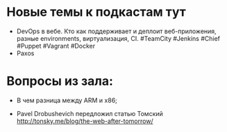 # Новые темы к подкастам тут

+ DevOps в вебе. Кто как поддерживает и деплоит веб-приложения, разные environments, виртуализация, CI.  #TeamCity #Jenkins #Chief #Puppet #Vagrant #Docker
+ Paxos


# Вопросы из зала:

+ В чем разница между ARM и x86;

+ Pavel Drobushevich передложил статью Томский http://tonsky.me/blog/the-web-after-tomorrow/